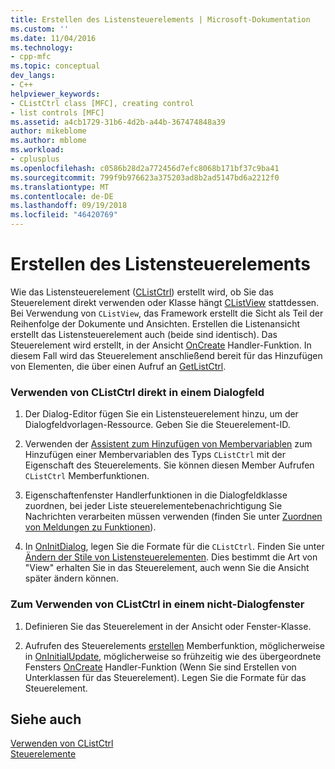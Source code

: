 ```yaml
---
title: Erstellen des Listensteuerelements | Microsoft-Dokumentation
ms.custom: ''
ms.date: 11/04/2016
ms.technology:
- cpp-mfc
ms.topic: conceptual
dev_langs:
- C++
helpviewer_keywords:
- CListCtrl class [MFC], creating control
- list controls [MFC]
ms.assetid: a4cb1729-31b6-4d2b-a44b-367474848a39
author: mikeblome
ms.author: mblome
ms.workload:
- cplusplus
ms.openlocfilehash: c0586b28d2a772456d7efc8068b171bf37c9ba41
ms.sourcegitcommit: 799f9b976623a375203ad8b2ad5147bd6a2212f0
ms.translationtype: MT
ms.contentlocale: de-DE
ms.lasthandoff: 09/19/2018
ms.locfileid: "46420769"
---
```

# <a name="creating-the-list-control"></a>Erstellen des Listensteuerelements

Wie das Listensteuerelement ([CListCtrl](../mfc/reference/clistctrl-class.md)) erstellt wird, ob Sie das Steuerelement direkt verwenden oder Klasse hängt [CListView](../mfc/reference/clistview-class.md) stattdessen. Bei Verwendung von `CListView`, das Framework erstellt die Sicht als Teil der Reihenfolge der Dokumente und Ansichten. Erstellen die Listenansicht erstellt das Listensteuerelement auch (beide sind identisch). Das Steuerelement wird erstellt, in der Ansicht [OnCreate](../mfc/reference/cwnd-class.md#oncreate) Handler-Funktion. In diesem Fall wird das Steuerelement anschließend bereit für das Hinzufügen von Elementen, die über einen Aufruf an [GetListCtrl](../mfc/reference/clistview-class.md#getlistctrl).

### <a name="to-use-clistctrl-directly-in-a-dialog-box"></a>Verwenden von CListCtrl direkt in einem Dialogfeld

1. Der Dialog-Editor fügen Sie ein Listensteuerelement hinzu, um der Dialogfeldvorlagen-Ressource. Geben Sie die Steuerelement-ID.

1. Verwenden der [Assistent zum Hinzufügen von Membervariablen](../ide/adding-a-member-variable-visual-cpp.md) zum Hinzufügen einer Membervariablen des Typs `CListCtrl` mit der Eigenschaft des Steuerelements. Sie können diesen Member Aufrufen `CListCtrl` Memberfunktionen.

1. Eigenschaftenfenster Handlerfunktionen in die Dialogfeldklasse zuordnen, bei jeder Liste steuerelementebenachrichtigung Sie Nachrichten verarbeiten müssen verwenden (finden Sie unter [Zuordnen von Meldungen zu Funktionen](../mfc/reference/mapping-messages-to-functions.md)).

1. In [OnInitDialog](../mfc/reference/cdialog-class.md#oninitdialog), legen Sie die Formate für die `CListCtrl`. Finden Sie unter [Ändern der Stile von Listensteuerelementen](../mfc/changing-list-control-styles.md). Dies bestimmt die Art von "View" erhalten Sie in das Steuerelement, auch wenn Sie die Ansicht später ändern können.

### <a name="to-use-clistctrl-in-a-nondialog-window"></a>Zum Verwenden von CListCtrl in einem nicht-Dialogfenster

1. Definieren Sie das Steuerelement in der Ansicht oder Fenster-Klasse.

1. Aufrufen des Steuerelements [erstellen](../mfc/reference/clistctrl-class.md#create) Memberfunktion, möglicherweise in [OnInitialUpdate](../mfc/reference/cview-class.md#oninitialupdate), möglicherweise so frühzeitig wie des übergeordnete Fensters [OnCreate](../mfc/reference/cwnd-class.md#oncreate) Handler-Funktion (Wenn Sie sind Erstellen von Unterklassen für das Steuerelement). Legen Sie die Formate für das Steuerelement.

## <a name="see-also"></a>Siehe auch

[Verwenden von CListCtrl](../mfc/using-clistctrl.md)<br/>
[Steuerelemente](../mfc/controls-mfc.md)

